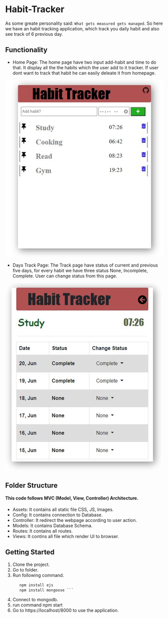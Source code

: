 # Habit-Tracker
As some greate personality said: `What gets measured gets managed`. So here we have an habit tracking application, which track you daily habit and also see track of 6 previous day.

## Functionality
- Home Page:
The home page have two input add-habit and time to do that. It display all the the habits which the user add to it tracker. If user dont want to track that habit he can easily deleate it from homepage. 

![Homepage](/assets/images/homepage.JPG)

- Days Track Page:
The Track page have status of current and previous five days, for every habit we have three status None, Incomplete, Complete. User can change status from this page. 

![DaysTrack](/assets/images/details.JPG)


## Folder Structure
 #### This code follows MVC (Model, View, Controller) Architecture.
- Assets: It contains all static file CSS, JS, Images.
- Config: It contains connection to Database.
- Controller: It redirect the webpage according to user action.
- Models: It contains Database Schema.
- Routes: It contains all routes.
- Views: It contins all file which render UI to browser.

## Getting Started
1. Clone the project.
2. Go to folder.
3. Run following command.
    ```npm install express
       npm install ejs
       npm install mongoose ```
4. Connect to mongodb.
5. run command npm start
6. Go to https://localhost/8000 to use the application.


